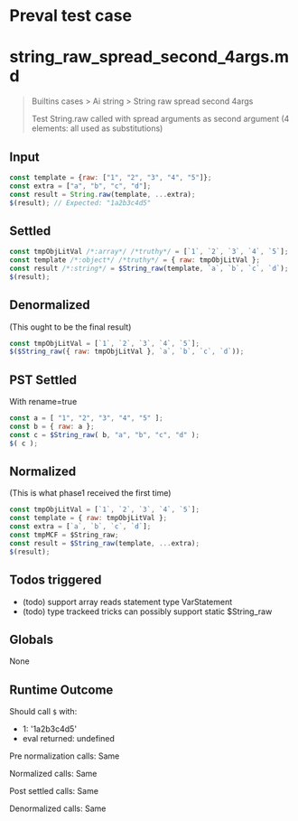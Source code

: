 # Preval test case

# string_raw_spread_second_4args.md

> Builtins cases > Ai string > String raw spread second 4args
>
> Test String.raw called with spread arguments as second argument (4 elements: all used as substitutions)

## Input

`````js filename=intro
const template = {raw: ["1", "2", "3", "4", "5"]};
const extra = ["a", "b", "c", "d"];
const result = String.raw(template, ...extra);
$(result); // Expected: "1a2b3c4d5"
`````


## Settled


`````js filename=intro
const tmpObjLitVal /*:array*/ /*truthy*/ = [`1`, `2`, `3`, `4`, `5`];
const template /*:object*/ /*truthy*/ = { raw: tmpObjLitVal };
const result /*:string*/ = $String_raw(template, `a`, `b`, `c`, `d`);
$(result);
`````


## Denormalized
(This ought to be the final result)

`````js filename=intro
const tmpObjLitVal = [`1`, `2`, `3`, `4`, `5`];
$($String_raw({ raw: tmpObjLitVal }, `a`, `b`, `c`, `d`));
`````


## PST Settled
With rename=true

`````js filename=intro
const a = [ "1", "2", "3", "4", "5" ];
const b = { raw: a };
const c = $String_raw( b, "a", "b", "c", "d" );
$( c );
`````


## Normalized
(This is what phase1 received the first time)

`````js filename=intro
const tmpObjLitVal = [`1`, `2`, `3`, `4`, `5`];
const template = { raw: tmpObjLitVal };
const extra = [`a`, `b`, `c`, `d`];
const tmpMCF = $String_raw;
const result = $String_raw(template, ...extra);
$(result);
`````


## Todos triggered


- (todo) support array reads statement type VarStatement
- (todo) type trackeed tricks can possibly support static $String_raw


## Globals


None


## Runtime Outcome


Should call `$` with:
 - 1: '1a2b3c4d5'
 - eval returned: undefined

Pre normalization calls: Same

Normalized calls: Same

Post settled calls: Same

Denormalized calls: Same
